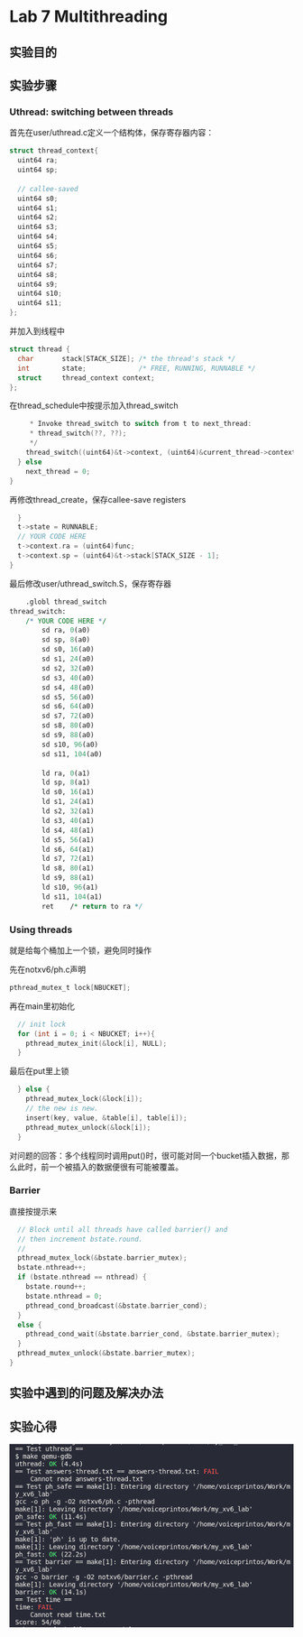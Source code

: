 # Lab 7 Multithreading

## 实验目的

## 实验步骤

### Uthread: switching between threads

首先在user/uthread.c定义一个结构体，保存寄存器内容：

```c
struct thread_context{
  uint64 ra;
  uint64 sp;

  // callee-saved
  uint64 s0;
  uint64 s1;
  uint64 s2;
  uint64 s3;
  uint64 s4;
  uint64 s5;
  uint64 s6;
  uint64 s7;
  uint64 s8;
  uint64 s9;
  uint64 s10;
  uint64 s11;
};
```

并加入到线程中

```c
struct thread {
  char       stack[STACK_SIZE]; /* the thread's stack */
  int        state;             /* FREE, RUNNING, RUNNABLE */
  struct     thread_context context; 
};
```

在thread_schedule中按提示加入thread_switch

```c
     * Invoke thread_switch to switch from t to next_thread:
     * thread_switch(??, ??);
     */
    thread_switch((uint64)&t->context, (uint64)&current_thread->context);
  } else
    next_thread = 0;
}
```

再修改thread_create，保存callee-save registers

```c
  }
  t->state = RUNNABLE;
  // YOUR CODE HERE
  t->context.ra = (uint64)func;
  t->context.sp = (uint64)&t->stack[STACK_SIZE - 1];
}
```

最后修改user/uthread_switch.S，保存寄存器

```perl
	.globl thread_switch
thread_switch:
	/* YOUR CODE HERE */
        sd ra, 0(a0)
        sd sp, 8(a0)
        sd s0, 16(a0)
        sd s1, 24(a0)
        sd s2, 32(a0)
        sd s3, 40(a0)
        sd s4, 48(a0)
        sd s5, 56(a0)
        sd s6, 64(a0)
        sd s7, 72(a0)
        sd s8, 80(a0)
        sd s9, 88(a0)
        sd s10, 96(a0)
        sd s11, 104(a0)

        ld ra, 0(a1)
        ld sp, 8(a1)
        ld s0, 16(a1)
        ld s1, 24(a1)
        ld s2, 32(a1)
        ld s3, 40(a1)
        ld s4, 48(a1)
        ld s5, 56(a1)
        ld s6, 64(a1)
        ld s7, 72(a1)
        ld s8, 80(a1)
        ld s9, 88(a1)
        ld s10, 96(a1)
        ld s11, 104(a1)
        ret    /* return to ra */
```

### Using threads

就是给每个桶加上一个锁，避免同时操作

先在notxv6/ph.c声明

```c
pthread_mutex_t lock[NBUCKET];
```

再在main里初始化

```c
  // init lock
  for (int i = 0; i < NBUCKET; i++){
    pthread_mutex_init(&lock[i], NULL);
  } 
```

最后在put里上锁

```c
  } else {
    pthread_mutex_lock(&lock[i]);
    // the new is new.
    insert(key, value, &table[i], table[i]);
    pthread_mutex_unlock(&lock[i]);
  }
```

对问题的回答：多个线程同时调用put()时，很可能对同一个bucket插入数据，那么此时，前一个被插入的数据便很有可能被覆盖。

### Barrier

直接按提示来

```c
  // Block until all threads have called barrier() and
  // then increment bstate.round.
  //
  pthread_mutex_lock(&bstate.barrier_mutex);
  bstate.nthread++;
  if (bstate.nthread == nthread) {
    bstate.round++;
    bstate.nthread = 0;
    pthread_cond_broadcast(&bstate.barrier_cond);
  }
  else {
    pthread_cond_wait(&bstate.barrier_cond, &bstate.barrier_mutex);
  }
  pthread_mutex_unlock(&bstate.barrier_mutex);
}
```



## 实验中遇到的问题及解决办法

## 实验心得

![image-20220731163526830](img\image-20220731163526830.png)